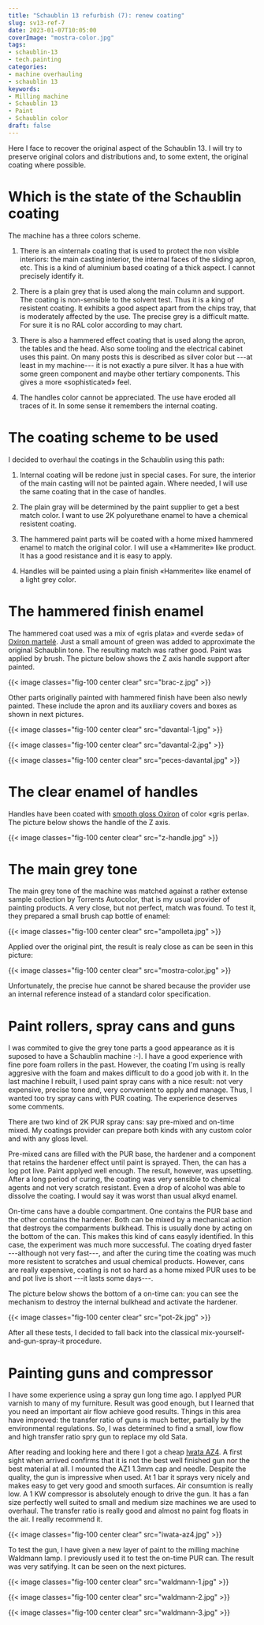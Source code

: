 ```yaml
---
title: "Schaublin 13 refurbish (7): renew coating"
slug: sv13-ref-7
date: 2023-01-07T10:05:00
coverImage: "mostra-color.jpg"
tags:
- schaublin-13
- tech.painting
categories:
- machine overhauling
- schaublin 13
keywords:
- Milling machine
- Schaublin 13
- Paint
- Schaublin color
draft: false
---
```


Here I face to recover the original aspect of the Schaublin 13. I will
try to preserve original colors and distributions and, to some extent,
the original coating where possible.

<!--more-->

# Which is the state of the Schaublin coating

The machine has a three colors scheme.

1. There is an «internal» coating that is used to protect the non
   visible interiors: the main casting interior, the internal faces of
   the sliding apron, etc. This is a kind of aluminium based coating
   of a thick aspect. I cannot precisely identify it.

2. There is a plain grey that is used along the main column and
   support. The coating is non-sensible to the solvent test. Thus it
   is a king of resistent coating. It exhibits a good aspect apart
   from the chips tray, that is moderately affected by the use. The
   precise grey is a difficult matte. For sure it is no RAL color
   according to may chart.

3. There is also a hammered effect coating that is used along the
   apron, the tables and the head. Also some tooling and the
   electrical cabinet uses this paint. On many posts this is described
   as silver color but ---at least in my machine--- it is not exactly
   a pure silver. It has a hue with some green component and maybe
   other tertiary components. This gives a more «sophisticated» feel.

4. The handles color cannot be appreciated. The use have eroded all
   traces of it. In some sense it remembers the internal coating.

# The coating scheme to be used

I decided to overhaul the coatings in the Schaublin using this path:

1. Internal coating will be redone just in special cases. For sure,
   the interior of the main casting will not be painted again. Where
   needed, I will use the same coating that in the case of handles.

2. The plain gray will be determined by the paint supplier to get a
   best match color. I want to use 2K polyurethane enamel to have a
   chemical resistent coating.

3. The hammered paint parts will be coated with a home mixed hammered
   enamel to match the original color. I will use a «Hammerite» like
   product. It has a good resistance and it is easy to apply.

4. Handles will be painted using a plain finish «Hammerite» like
   enamel of a light grey color.


# The hammered finish enamel

The hammered coat used was a mix of «gris plata» and «verde seda» of
[Oxiron
martelé](https://www.titanlux.es/en/productos/producto/hammered-oxiron-indoors-outdoors-metallic-gloss-hammered). Just
a small amount of green was added to approximate the original
Schaublin tone. The resulting match was rather good. Paint was applied
by brush. The picture below shows the Z axis handle support after
painted.

{{< image classes="fig-100 center clear" src="brac-z.jpg" >}}

Other parts originally painted with hammered finish have been also
newly painted. These include the apron and its auxiliary covers and
boxes as shown in next pictures.

{{< image classes="fig-100 center clear" src="davantal-1.jpg" >}}

{{< image classes="fig-100 center clear" src="davantal-2.jpg" >}}

{{< image classes="fig-100 center clear" src="peces-davantal.jpg" >}}


# The clear enamel of handles

Handles have been coated with [smooth gloss
Oxiron](https://www.titanlux.es/en/productos/producto/smooth-oxiron-indoors-outdoors-gloss)
of color «gris perla». The picture below shows the handle of the Z
axis.

{{< image classes="fig-100 center clear" src="z-handle.jpg" >}}



# The main grey tone

The main grey tone of the machine was matched against a rather extense
sample collection by Torrents Autocolor, that is my usual provider of
painting products. A very close, but not perfect, match was found. To
test it, they prepared a small brush cap bottle of enamel:

{{< image classes="fig-100 center clear" src="ampolleta.jpg" >}}

Applied over the original pint, the result is realy close as can be
seen in this picture:

{{< image classes="fig-100 center clear" src="mostra-color.jpg" >}}

Unfortunately, the precise hue cannot be shared because the provider
use an internal reference instead of a standard color specification.


# Paint rollers, spray cans and guns

I was commited to give the grey tone parts a good appearance as it is
suposed to have a Schaublin machine :-). I have a good experience with
fine pore foam rollers in the past. However, the coating I'm using is
really aggresive with the foam and makes difficult to do a good job
with it. In the last machine I rebuilt, I used paint spray cans with a
nice result: not very expensive, precise tone and, very convenient to
apply and manage. Thus, I wanted too try spray cans with PUR
coating. The experience deserves some comments.

There are two kind of 2K PUR spray cans: say pre-mixed and on-time
mixed. My coatings provider can prepare both kinds with any custom
color and with any gloss level.

Pre-mixed cans are filled with the PUR base, the hardener and a
component that retains the hardener effect until paint is
sprayed. Then, the can has a log pot live. Paint applyed well
enough. The result, however, was upsetting. After a long period of
curing, the coating was very sensible to chemical agents and not very
scratch resistant. Even a drop of alcohol was able to dissolve the
coating. I would say it was worst than usual alkyd enamel.

On-time cans have a double compartment. One contains the PUR base and
the other contains the hardener. Both can be mixed by a mechanical
action that destroys the comparments bulkhead. This is usually done by
acting on the bottom of the can. This makes this kind of cans easyly
identified. In this case, the experiment was much more successful. The
coating dryed faster ---although not very fast---, and after the
curing time the coating was much more resistent to scratches and usual
chemical products. However, cans are really expensive, coating is not
so hard as a home mixed PUR uses to be and pot live is short ---it
lasts some days---.

The picture below shows the bottom of a on-time can: you can see the
mechanism to destroy the internal bulkhead and activate the hardener.

{{< image classes="fig-100 center clear" src="pot-2k.jpg" >}}

After all these tests, I decided to fall back into the classical
mix-yourself-and-gun-spray-it procedure.


# Painting guns and compressor

I have some experience using a spray gun long time ago. I applyed PUR
varnish to many of my furniture. Result was good enough, but I learned
that you need an important air flow achieve good results. Things in
this area have improved: the transfer ratio of guns is much better,
partially by the environmental regulations. So, I was determined to
find a small, low flow and high transfer ratio spry gun to replace my
old Sata.

After reading and looking here and there I got a cheap [Iwata
AZ4](https://anest-iwata.com.au/products/spray-guns/gravityspraygun/az4). A
first sight when arrived confirms that it is not the best well
finished gun nor the best material at all. I mounted the AZ1 1.3mm cap
and needle. Despite the quality, the gun is impressive when used. At 1
bar it sprays very nicely and makes easy to get very good and smooth
surfaces. Air consumtion is really low. A 1 KW compressor is
absolutely enough to drive the gun. It has a fan size perfectly well
suited to small and medium size machines we are used to overhaul. The
transfer ratio is really good and almost no paint fog floats in the
air. I really recommend it.

{{< image classes="fig-100 center clear" src="iwata-az4.jpg" >}}

To test the gun, I have given a new layer of paint to the milling
machine Waldmann lamp. I previously used it to test the on-time PUR
can. The result was very satifying. It can be seen on the next
pictures.

{{< image classes="fig-100 center clear" src="waldmann-1.jpg" >}}

{{< image classes="fig-100 center clear" src="waldmann-2.jpg" >}}

{{< image classes="fig-100 center clear" src="waldmann-3.jpg" >}}
